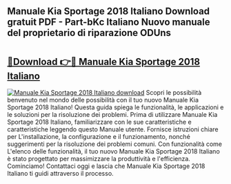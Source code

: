 ## Manuale Kia Sportage 2018 Italiano Download gratuit PDF - Part-bKc Italiano Nuovo manuale del proprietario di riparazione ODUns

# <h2><a href="http://dffb88b.blite.top/?on=Manuale+Kia+Sportage+2018+Italiano">🔗Download 👉🔴 Manuale Kia Sportage 2018 Italiano</a></h2>

[![Manuale Kia Sportage 2018 Italiano download](https://i.imgur.com/lujVjoI.png)](http://dffb88b.blite.top/?on=Manuale+Kia+Sportage+2018+Italiano)
Scopri le possibilità benvenuto nel mondo delle possibilità con il tuo nuovo Manuale Kia Sportage 2018 Italiano! Questa guida spiega le funzionalità, le applicazioni e le soluzioni per la risoluzione dei problemi. Prima di utilizzare Manuale Kia Sportage 2018 Italiano, familiarizzare con le sue caratteristiche e caratteristiche leggendo questo Manuale utente. Fornisce istruzioni chiare per L'installazione, la configurazione e il funzionamento, nonché suggerimenti per la risoluzione dei problemi comuni. Con funzionalità come L'elenco delle funzionalità, il tuo nuovo Manuale Kia Sportage 2018 Italiano è stato progettato per massimizzare la produttività e l'efficienza. Cominciamo! Contattaci oggi e lascia che Manuale Kia Sportage 2018 Italiano ti guidi attraverso il processo.
